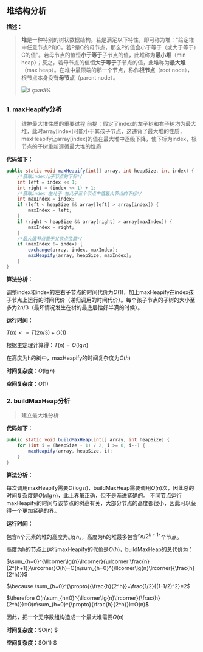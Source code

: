 ## 堆结构分析

**描述：**

> **堆**是一种特别的树状数据结构。若是满足以下特性，即可称为堆：“给定堆中任意节点P和C，若P是C的母节点，那么P的值会小于等于（或大于等于）C的值”。若母节点的值恒**小于等于**子节点的值，此堆称为**最小堆**（min heap）；反之，若母节点的值恒**大于等于**子节点的值，此堆称为**最大堆**（max heap）。在堆中最顶端的那一个节点，称作**根节点**（root node），根节点本身没有**母节点**（parent node）。
>
> ![å ç»æå¾](https://img.alicdn.com/tfs/TB1A96sbFYqK1RjSZLeXXbXppXa-1278-840.png)

### 1. maxHeapify分析

> 维护最大堆性质的重要过程
> 前提：假定了index的左子树和右子树均为最大堆，此时array[index]可能小于其孩子节点，这违背了最大堆的性质，maxHeapify让array[index]的值在最大堆中逐级下降，使下标为index，根节点的子树重新遵循最大堆的性质

**代码如下：**

```java
public static void maxHeapify(int[] array, int heapSize, int index) {
    /*获取index儿子节点的下标*/
    int left = index << 1;
    int right = (index << 1) + 1;
    /*获取index 左儿子 右儿子三个节点中值最大节点的下标*/
    int maxIndex = index;
    if (left < heapSize && array[left] > array[index]) {
        maxIndex = left;
    }
    if (right < heapSize && array[right] > array[maxIndex]) {
        maxIndex = right;
    }
    /*最大值节点置于父节点位置*/
    if (maxIndex != index) {
        exchange(array, index, maxIndex);
        maxHeapify(array, heapSize, maxIndex);
    }
}
```

**算法分析：**

调整index和index的左右子节点的时间代价为$O(1)$，加上maxHeapify在index孩子节点上运行的时间代价（递归调用的时间代价）。每个孩子节点的子树的大小至多为$2n/3$（最坏情况发生在树的最底层恰好半满的时候）。

**运行时间：**

$T(n)<=T(2n/3)+O(1)$

根据主定理计算得：$T(n)=O(\lg{n})$

在高度为h的树中，maxHeapify的时间复杂度为$O(h)$

**时间复杂度：**$O(\lg{n})$

**空间复杂度：**$O(1)$

### 2. buildMaxHeap分析

> 建立最大堆分析

**代码如下：**

```java
public static void buildMaxHeap(int[] array, int heapSize) {
    for (int i = (heapSize - 1) / 2; i >= 0; i--) {
        maxHeapify(array, heapSize, i);
    }
}
```

**算法分析：**

每次调用maxHeapify需要$O(\log{n})$，buildMaxHeap需要调用$O(n)$次，因此总的时间复杂度是$O(n\lg{n})$，此上界虽正确，但不是渐进紧确的。
不同节点运行maxHeapify的时间与该节点的树高有关，大部分节点的高度都很小，因此可以获得一个更加紧确的界。

**运行时间：**

包含n个元素的堆的高度为$\llcorner\lg{n}\lrcorner$，高度为h的堆最多包含$\ulcorner n/2^{h+1}\urcorner$个节点。

高度为h的节点上运行maxHeapify的代价是$O(h)$，buildMaxHeap的总代价为：

$\sum_{h=0}^{\llcorner\lg{n}\lrcorner}{\ulcorner \frac{n}{2^{h+1}}\urcorner}O(h)=O(n\sum_{h=0}^{\llcorner\lg{n}\lrcorner}{\frac{h}{2^h}})$

$\because \sum_{h=0}^{\propto}{\frac{h}{2^h}}=\frac{1/2}{(1-1/2)^2}=2$

$\therefore O(n\sum_{h=0}^{\llcorner\lg{n}\lrcorner}{\frac{h}{2^h}})=O(n\sum_{h=0}^{\propto}{\frac{h}{2^h}})=O(n)$

因此，把一个无序数组构造成一个最大堆需要$O(n)$

**时间复杂度：**$O(n) $

**空间复杂度：**$O(1) $

